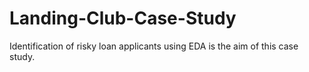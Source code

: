# Landing-Club-Case-Study
Identification of risky loan applicants using EDA is the aim of this case study. 
